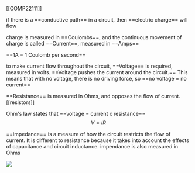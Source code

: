 [[COMP22111]]

if there is a ==conductive path== in a circuit, then ==electric charge== will flow

charge is measured in ==Coulombs==, and the continuous movement of charge is called ==Current==, measured in ==Amps==

==1A = 1 Coulomb per second==

to make current flow throughout the circuit, ==Voltage== is required, measured in volts. ==Voltage pushes the current around the circuit.== This means that with no voltage, there is no driving force, so ==no voltage = no current==

==Resistance== is measured in Ohms, and opposes the flow of current. [[resistors]]

Ohm's law states that ==voltage = current x resistance==
$$V = IR$$

==impedance== is a measure of how the circuit restricts the flow of current. It is different to resistance because it takes into account the effects of capacitance and circuit inductance. impendance is also measured in Ohms

![](https://i.imgur.com/ULK7Zly.png)


